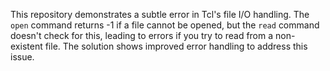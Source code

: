 This repository demonstrates a subtle error in Tcl's file I/O handling. The `open` command returns -1 if a file cannot be opened, but the `read` command doesn't check for this, leading to errors if you try to read from a non-existent file.  The solution shows improved error handling to address this issue.